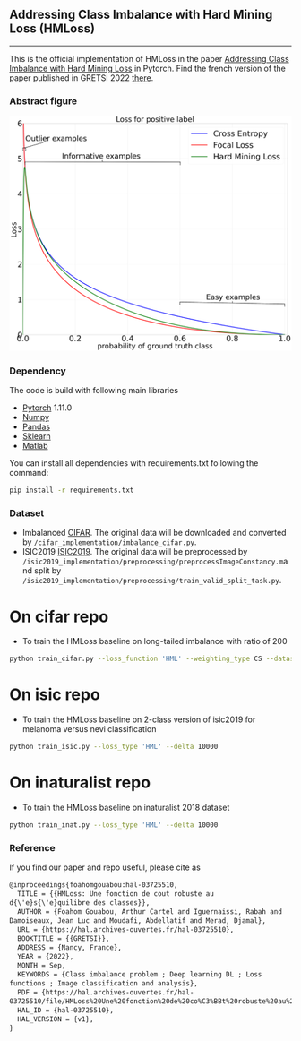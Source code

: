 ## Addressing Class Imbalance with Hard Mining Loss (HMLoss)
_________________

This is the official implementation of HMLoss in the paper [Addressing Class Imbalance with Hard Mining Loss](https:) in Pytorch.
Find the french version of the paper published in GRETSI 2022 [there](https://hal.archives-ouvertes.fr/hal-03725510).
### Abstract figure

![Alt text](ressources/images/abstract_figure.png?raw=true "HMLoss")
### Dependency
The code is build with following main libraries
- [Pytorch](https://www.tensorflow.org) 1.11.0
- [Numpy](https://numpy.org/) 
- [Pandas](https://pandas.pydata.org/)
- [Sklearn](https://scikit-learn.org/stable/)
- [Matlab](https://ch.mathworks.com/fr/products/matlab.html)

You can install all dependencies with requirements.txt following the command:
```bash
pip install -r requirements.txt 
```


### Dataset
- Imbalanced [CIFAR](https://www.cs.toronto.edu/~kriz/cifar.html). The original data will be downloaded and converted by `/cifar_implementation/imbalance_cifar.py`.
- ISIC2019 [ISIC2019](https://challenge2019.isic-archive.com/). The original data will be preprocessed by `/isic2019_implementation/preprocessing/preprocessImageConstancy.m`and split by `/isic2019_implementation/preprocessing/train_valid_split_task.py`.


# On cifar repo
- To train the HMLoss baseline on long-tailed imbalance with ratio of 200 

```bash
python train_cifar.py --loss_function 'HML' --weighting_type CS --dataset_name 'cifar100' --imb_type 'exp' --imb_ratio 0.02 --gpu 0 
```

# On isic repo
- To train the HMLoss baseline on 2-class version of isic2019 for melanoma versus nevi classification

```bash
python train_isic.py --loss_type 'HML' --delta 10000   
```
# On inaturalist repo
- To train the HMLoss baseline on inaturalist 2018 dataset

```bash
python train_inat.py --loss_type 'HML' --delta 10000   
```

### Reference

If you find our paper and repo useful, please cite as

```
@inproceedings{foahomgouabou:hal-03725510,
  TITLE = {{HMLoss: Une fonction de cout robuste au d{\'e}s{\'e}quilibre des classes}},
  AUTHOR = {Foahom Gouabou, Arthur Cartel and Iguernaissi, Rabah and Damoiseaux, Jean Luc and Moudafi, Abdellatif and Merad, Djamal},
  URL = {https://hal.archives-ouvertes.fr/hal-03725510},
  BOOKTITLE = {{GRETSI}},
  ADDRESS = {Nancy, France},
  YEAR = {2022},
  MONTH = Sep,
  KEYWORDS = {Class imbalance problem ; Deep learning DL ; Loss functions ; Image classification and analysis},
  PDF = {https://hal.archives-ouvertes.fr/hal-03725510/file/HMLoss%20Une%20fonction%20de%20co%C3%BBt%20robuste%20au%20d%C3%A9s%C3%A9quilibre%20des%20classes.pdf},
  HAL_ID = {hal-03725510},
  HAL_VERSION = {v1},
}
